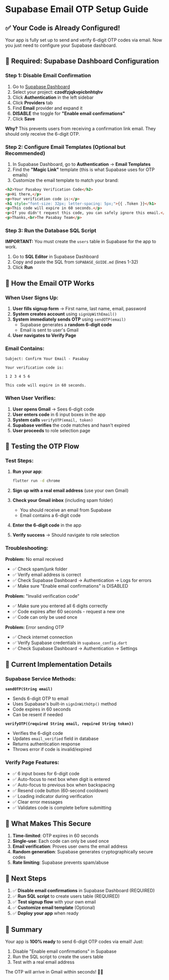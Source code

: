 # Supabase Email OTP Setup Guide

## ✅ Your Code is Already Configured!

Your app is fully set up to send and verify 6-digit OTP codes via email. Now you just need to configure your Supabase dashboard.

## 🔧 Required: Supabase Dashboard Configuration

### Step 1: Disable Email Confirmation

1. Go to [Supabase Dashboard](https://supabase.com/dashboard)
2. Select your project: **czodfzjqkvpicbnhtqhv**
3. Click **Authentication** in the left sidebar
4. Click **Providers** tab
5. Find **Email** provider and expand it
6. **DISABLE** the toggle for **"Enable email confirmations"**
7. Click **Save**

**Why?** This prevents users from receiving a confirmation link email. They should only receive the 6-digit OTP.

### Step 2: Configure Email Templates (Optional but Recommended)

1. In Supabase Dashboard, go to **Authentication** → **Email Templates**
2. Find the **"Magic Link"** template (this is what Supabase uses for OTP emails)
3. Customize the email template to match your brand:

```html
<h2>Your Pasabay Verification Code</h2>
<p>Hi there,</p>
<p>Your verification code is:</p>
<h1 style="font-size: 32px; letter-spacing: 5px;">{{ .Token }}</h1>
<p>This code will expire in 60 seconds.</p>
<p>If you didn't request this code, you can safely ignore this email.</p>
<p>Thanks,<br>The Pasabay Team</p>
```

### Step 3: Run the Database SQL Script

**IMPORTANT:** You must create the `users` table in Supabase for the app to work.

1. Go to **SQL Editor** in Supabase Dashboard
2. Copy and paste the SQL from `SUPABASE_GUIDE.md` (lines 1-32)
3. Click **Run**

## 📧 How the Email OTP Works

### When User Signs Up:

1. **User fills signup form** → First name, last name, email, password
2. **System creates account** using `signUpWithEmail()`
3. **System immediately sends OTP** using `sendOTP(email)`
   - Supabase generates a **random 6-digit code**
   - Email is sent to user's Gmail
4. **User navigates to Verify Page**

### Email Contains:

```
Subject: Confirm Your Email - Pasabay

Your verification code is:

1 2 3 4 5 6

This code will expire in 60 seconds.
```

### When User Verifies:

1. **User opens Gmail** → Sees 6-digit code
2. **User enters code** in 6 input boxes in the app
3. **System calls** `verifyOTP(email, token)`
4. **Supabase verifies** the code matches and hasn't expired
5. **User proceeds** to role selection page

## 🧪 Testing the OTP Flow

### Test Steps:

1. **Run your app**:
   ```bash
   flutter run -d chrome
   ```

2. **Sign up with a real email address** (use your own Gmail)

3. **Check your Gmail inbox** (including spam folder)
   - You should receive an email from Supabase
   - Email contains a 6-digit code

4. **Enter the 6-digit code** in the app

5. **Verify success** → Should navigate to role selection

### Troubleshooting:

**Problem:** No email received
- ✅ Check spam/junk folder
- ✅ Verify email address is correct
- ✅ Check Supabase Dashboard → Authentication → Logs for errors
- ✅ Make sure "Enable email confirmations" is DISABLED

**Problem:** "Invalid verification code"
- ✅ Make sure you entered all 6 digits correctly
- ✅ Code expires after 60 seconds - request a new one
- ✅ Code can only be used once

**Problem:** Error sending OTP
- ✅ Check internet connection
- ✅ Verify Supabase credentials in `supabase_config.dart`
- ✅ Check Supabase Dashboard → Authentication → Settings

## 📱 Current Implementation Details

### Supabase Service Methods:

**`sendOTP(String email)`**
- Sends 6-digit OTP to email
- Uses Supabase's built-in `signInWithOtp()` method
- Code expires in 60 seconds
- Can be resent if needed

**`verifyOTP({required String email, required String token})`**
- Verifies the 6-digit code
- Updates `email_verified` field in database
- Returns authentication response
- Throws error if code is invalid/expired

### Verify Page Features:

- ✅ 6 input boxes for 6-digit code
- ✅ Auto-focus to next box when digit is entered
- ✅ Auto-focus to previous box when backspacing
- ✅ Resend code button (60-second cooldown)
- ✅ Loading indicator during verification
- ✅ Clear error messages
- ✅ Validates code is complete before submitting

## 🎯 What Makes This Secure

1. **Time-limited**: OTP expires in 60 seconds
2. **Single-use**: Each code can only be used once
3. **Email verification**: Proves user owns the email address
4. **Random generation**: Supabase generates cryptographically secure codes
5. **Rate limiting**: Supabase prevents spam/abuse

## 🚀 Next Steps

1. ✅ **Disable email confirmations** in Supabase Dashboard (REQUIRED)
2. ✅ **Run SQL script** to create users table (REQUIRED)
3. ✅ **Test signup flow** with your own email
4. ✅ **Customize email template** (Optional)
5. ✅ **Deploy your app** when ready

## 📝 Summary

Your app is **100% ready** to send 6-digit OTP codes via email! Just:

1. Disable "Enable email confirmations" in Supabase
2. Run the SQL script to create the users table
3. Test with a real email address

The OTP will arrive in Gmail within seconds! 📧✨
